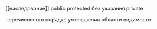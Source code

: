 [[наследование]]
public
protected
без указания
private

перечислены в порядке уменьшения области видимости